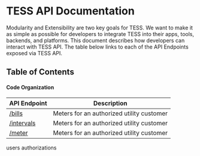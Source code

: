 # TESS API Documentation

Modularity and Extensibility are two key goals for TESS. We want to make it
as simple as possible for developers to integrate TESS into their apps, tools,
backends, and platforms. This document describes how developers can interact
with TESS API. The table below links to each of the API Endpoints exposed via
TESS API.

## Table of Contents
#### Code Organization
|API Endpoint       | Description                                        |
--------------------|----------------------------------------------------|
|[/bills](../master/docs/architecture/API-BILL.md)| Meters for an authorized utility customer|
|[/intervals](../master/docs/architecture/API-INTERVAL.md)| Meters for an authorized utility customer|
|[/meter](../master/docs/architecture/API-METER.md)| Meters for an authorized utility customer|

users
authorizations
